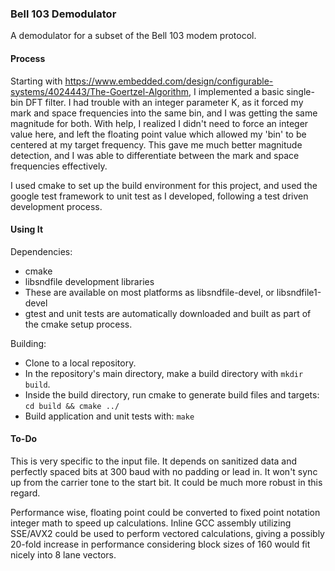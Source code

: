 ### Bell 103 Demodulator

A demodulator for a subset of the Bell 103 modem protocol.

#### Process
Starting with https://www.embedded.com/design/configurable-systems/4024443/The-Goertzel-Algorithm, I implemented a basic single-bin DFT filter. I had trouble with an integer parameter K, as it forced my mark and space frequencies into the same bin, and I was getting the same magnitude for both. With help, I realized I didn't need to force an integer value here, and left the floating point value which allowed my 'bin' to be centered at my target frequency. This gave me much better magnitude detection, and I was able to differentiate between the mark and space frequencies effectively.

I used cmake to set up the build environment for this project, and used the google test framework to unit test as I developed, following a test driven development process.

#### Using It
Dependencies:
* cmake
* libsndfile development libraries
* These are available on most platforms as libsndfile-devel, or libsndfile1-devel
* gtest and unit tests are automatically downloaded and built as part of the cmake setup process.

Building:
* Clone to a local repository.
* In the repository's main directory, make a build directory with `mkdir build`.
* Inside the build directory, run cmake to generate build files and targets: `cd build && cmake ../`
* Build application and unit tests with: `make`

#### To-Do
This is very specific to the input file. It depends on sanitized data and perfectly spaced bits at 300 baud with no padding or lead in. It won't sync up from the carrier tone to the start bit. It could be much more robust in this regard.

Performance wise, floating point could be converted to fixed point notation integer math to speed up calculations. Inline GCC assembly utilizing SSE/AVX2 could be used to perform vectored calculations, giving a possibly 20-fold increase in performance considering block sizes of 160 would fit nicely into 8 lane vectors.
